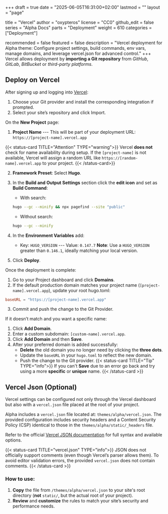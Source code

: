+++
draft = true
date = "2025-06-05T16:31:00+02:00"
lastmod = ""
layout = "page"

title = "Vercel"
author = "oxypteros"
license = "CC0"
github_edit = false
series = "Alpha Docs"
  parts = "Deployment"
  weight = 610
categories = ["Deployment"]

recommended = false
featured = false
description = "Vercel deployment for Alpha theme: Configure project settings, build commands, env vars, manage domains, and leverage vercel.json for advanced control."
+++
Vercel allows deployment by **importing a Git repository** from *GitHub*, *GitLab*, *BitBucket* or *third-party platforms*.

## Deploy on Vercel
After signing up and logging into [Vercel](https://vercel.com/):

1. Choose your Git provider and install the corresponding integration if prompted.
2. Select your site’s repository and click Import.

On the **New Project** page:
1. **Project Name** --- This will be part of your deployment URL: `https://[project-name].vercel.app`

{{< status-card TITLE="Attention" TYPE="warning">}}
Vercel **does not** check for name availability during setup. If the `[project-name]` is not available, Vercel will assign a random URL like `https://[random-name].vercel.app` to your project.
{{< /status-card>}}

2. **Framework Preset**: Select **Hugo**.
3. In the **Build and Output Settings** section click the **edit icon** and set as **Build Command**:
    - With search:  
    ```bash
    hugo --gc --minify && npx pagefind --site "public"
    ```
    - Without search: 
    ```bash
    hugo --gc --minify
    ```
4. In the **Environment Variables** add:
    - Key: `HUGO_VERSION` --- Value: `0.147.7`
    **Note**: Use a `HUGO_VERSION` greater than `0.146.1`, ideally matching your local version.

5. Click **Deploy**.

Once the deployment is complete:
1. Go to your Project dashboard and click **Domains**.
2. If the default production domain matches your project name (`[project-name].vercel.app`), update your root hugo.toml: 
```toml
baseURL = "https://[project-name].vercel.app"
``` 
3. Commit and push the change to the Git Provider.

If it doesn’t match and you want a specific name:
1. Click **Add Domain**.
2. Enter a custom subdomain: `[custom-name].vercel.app`.
3. Click **Add Domain** and then **Save**.
4. After your preferred domain is added successfully:
    - **Delete** the old domain you no longer need by clicking the **three dots**.
    - Update the `baseURL` in your `hugo.toml` to reflect the new domain.
    - Push the change to the Git provider.
{{< status-card TITLE="Tip" TYPE="info">}}
If you can't **Save** due to an error go back and try using a more **specific** or **unique** name.
{{< /status-card >}}

## Vercel Json (Optional)
Vercel settings can be configured not only through the Vercel dashboard but also with a `vercel.json` file placed at the root of your project.

Alpha includes a `vercel.json` file located at: `themes/alpha/vercel.json`. The provided configuration includes security headers and a Content Security Policy (CSP) identical to those in the `themes/alpha/static/_headers` file. 

Refer to the official [Vercel JSON documentation](https://vercel.com/docs/project-configuration) for full syntax and available options.

{{< status-card TITLE="vercel.json" TYPE="info">}}
JSON does not officially support comments (even though Vercel’s parser allows them). To avoid editor validation errors, the provided `vercel.json` does not contain comments.
{{< /status-card >}}

### How to use:

1. **Copy** the file from `/themes/alpha/vercel.json` to your site's  root directory (**not** `static/`, but the actual root of your project).
2. **Review** and **customize** the rules to match your site’s security and performance needs.
